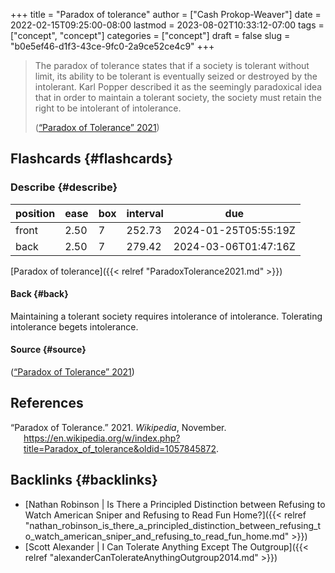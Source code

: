 +++
title = "Paradox of tolerance"
author = ["Cash Prokop-Weaver"]
date = 2022-02-15T09:25:00-08:00
lastmod = 2023-08-02T10:33:12-07:00
tags = ["concept", "concept"]
categories = ["concept"]
draft = false
slug = "b0e5ef46-d1f3-43ce-9fc0-2a9ce52ce4c9"
+++

> The paradox of tolerance states that if a society is tolerant without limit, its ability to be tolerant is eventually seized or destroyed by the intolerant. Karl Popper described it as the seemingly paradoxical idea that in order to maintain a tolerant society, the society must retain the right to be intolerant of intolerance.
>
> (<a href="#citeproc_bib_item_1">“Paradox of Tolerance” 2021</a>)


## Flashcards {#flashcards}


### Describe {#describe}

| position | ease | box | interval | due                  |
|----------|------|-----|----------|----------------------|
| front    | 2.50 | 7   | 252.73   | 2024-01-25T05:55:19Z |
| back     | 2.50 | 7   | 279.42   | 2024-03-06T01:47:16Z |

[Paradox of tolerance]({{< relref "ParadoxTolerance2021.md" >}})


#### Back {#back}

Maintaining a tolerant society requires intolerance of intolerance. Tolerating intolerance begets intolerance.


#### Source {#source}

(<a href="#citeproc_bib_item_1">“Paradox of Tolerance” 2021</a>)

## References

<style>.csl-entry{text-indent: -1.5em; margin-left: 1.5em;}</style><div class="csl-bib-body">
  <div class="csl-entry"><a id="citeproc_bib_item_1"></a>“Paradox of Tolerance.” 2021. <i>Wikipedia</i>, November. <a href="https://en.wikipedia.org/w/index.php?title=Paradox_of_tolerance&oldid=1057845872">https://en.wikipedia.org/w/index.php?title=Paradox_of_tolerance&#38;oldid=1057845872</a>.</div>
</div>


## Backlinks {#backlinks}

-   [Nathan Robinson | Is There a Principled Distinction between Refusing to Watch American Sniper and Refusing to Read Fun Home?]({{< relref "nathan_robinson_is_there_a_principled_distinction_between_refusing_to_watch_american_sniper_and_refusing_to_read_fun_home.md" >}})
-   [Scott Alexander | I Can Tolerate Anything Except The Outgroup]({{< relref "alexanderCanTolerateAnythingOutgroup2014.md" >}})
